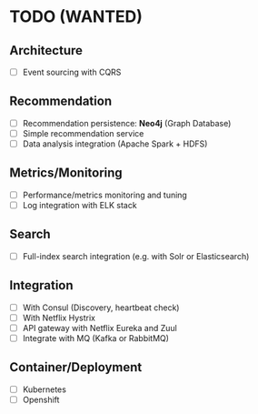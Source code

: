 # TODO (WANTED)

## Architecture

- [ ] Event sourcing with CQRS

## Recommendation

- [ ] Recommendation persistence: **Neo4j** (Graph Database)
- [ ] Simple recommendation service
- [ ] Data analysis integration (Apache Spark + HDFS)

## Metrics/Monitoring

- [ ] Performance/metrics monitoring and tuning
- [ ] Log integration with ELK stack

## Search

- [ ] Full-index search integration (e.g. with Solr or Elasticsearch)

## Integration

- [ ] With Consul (Discovery, heartbeat check)
- [ ] With Netflix Hystrix
- [ ] API gateway with Netflix Eureka and Zuul
- [ ] Integrate with MQ (Kafka or RabbitMQ)

## Container/Deployment

- [ ] Kubernetes
- [ ] Openshift